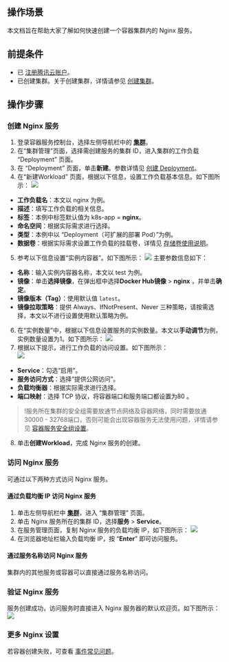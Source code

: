 ## 操作场景
本文档旨在帮助大家了解如何快速创建一个容器集群内的 Nginx 服务。

## 前提条件
- 已 [注册腾讯云账户](https://cloud.tencent.com/register)。
-  已创建集群。关于创建集群，详情请参见 [创建集群](https://cloud.tencent.com/document/product/457/32189)。

## 操作步骤

### 创建 Nginx 服务
1. 登录容器服务控制台，选择左侧导航栏中的 **[集群](https://console.cloud.tencent.com/tke2/cluster)**。
2. 在“集群管理”页面，选择需创建服务的集群 ID，进入集群的工作负载 “Deployment” 页面。
3. 在 “Deployment” 页面，单击**新建**。参数详情见 [创建 Deployment](https://cloud.tencent.com/document/product/457/31705#.E5.88.9B.E5.BB.BA-deployment)。
4. 在“新建Workload” 页面，根据以下信息，设置工作负载基本信息。如下图所示：
![](https://main.qcloudimg.com/raw/3fcdfdf43094e02d0fd733b1c5e8ba1b.png)
  - **工作负载名**：本文以 nginx 为例。
  -  **描述**：填写工作负载的相关信息。
  -  **标签**：本例中标签默认值为 k8s-app = **nginx**。
  -  **命名空间**：根据实际需求进行选择。
  -  **类型**：本例中以 “Deployment（可扩展的部署 Pod）”为例。
  -  **数据卷**：根据实际需求设置工作负载的挂载卷，详情见 [存储卷使用说明](https://cloud.tencent.com/document/product/457/31713)。
5. 参考以下信息设置“实例内容器”。如下图所示：
![](https://main.qcloudimg.com/raw/5c750650b8d6df2c5158db3151205894.png)
主要参数信息如下：
  - **名称**：输入实例内容器名称，本文以 test 为例。
  - **镜像**：单击**选择镜像**，在弹出框中选择**Docker Hub镜像** > **nginx** ，并单击**确定**。
  - **镜像版本（Tag）**：使用默认值 `latest`。
  - **镜像拉取策略**：提供 Always、IfNotPresent、Never 三种策略，请按需选择，本文以不进行设置使用默认策略为例。
6. 在“实例数量”中，根据以下信息设置服务的实例数量。本文以**手动调节**为例，实例数量设置为1。如下图所示：
![](https://main.qcloudimg.com/raw/08f24d05d98670d6c2566d688388941f.png)
7. 根据以下提示，进行工作负载的访问设置。如下图所示：   
![](https://main.qcloudimg.com/raw/865b5b9de1f922ac2fc46cd3f7d8e334.png)
 - **Service**：勾选“启用”。
 - **服务访问方式**：选择“提供公网访问”。
 - **负载均衡器**：根据实际需求进行选择。
 - **端口映射**：选择 TCP 协议，将容器端口和服务端口都设置为80 。
>!服务所在集群的安全组需要放通节点网络及容器网络，同时需要放通30000 - 32768端口，否则可能会出现容器服务无法使用问题，详情请参见 [容器服务安全组设置](https://cloud.tencent.com/document/product/457/9084)。
8. 单击**创建Workload**，完成 Nginx 服务的创建。


### 访问 Nginx 服务

可通过以下两种方式访问 Nginx 服务。

#### 通过**负载均衡 IP** 访问 Nginx 服务

1. 单击左侧导航栏中 **[集群](https://console.cloud.tencent.com/tke2/cluster)**，进入 “集群管理” 页面。
2. 单击 Nginx 服务所在的集群 ID，选择**服务** > **Service**。
3. 在服务管理页面，复制 Nginx 服务的负载均衡 IP，如下图所示：
![](https://main.qcloudimg.com/raw/91a91da5197a2447205cbe09c5484081.png)
4. 在浏览器地址栏输入负载均衡 IP，按 “**Enter**” 即可访问服务。

#### 通过服务名称访问 Nginx 服务

集群内的其他服务或容器可以直接通过服务名称访问。

### 验证 Nginx 服务
服务创建成功，访问服务时直接进入 Nginx 服务器的默认欢迎页。如下图所示：
![](https://main.qcloudimg.com/raw/156e6d3b804e6b214ef7600fee4fa9c1.png)

### 更多 Nginx 设置
若容器创建失败，可查看 [事件常见问题](https://cloud.tencent.com/document/product/457/8187)。
